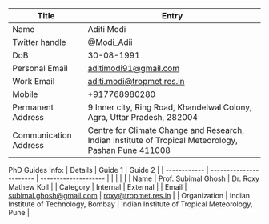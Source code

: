 | Title             | Entry                                                                   |
| ----------------- | ----------------------------------------------------------------------- |
| Name              | Aditi Modi                                                              |
| Twitter handle    | @Modi_Adii                                                              |
| DoB               | 30-08-1991                                                              |
| Personal Email    | aditimodi91@gmail.com |
| Work Email        | aditi.modi@tropmet.res.in |
| Mobile            | +917768980280                                                           |
| Permanent Address | 9 Inner city, Ring Road, Khandelwal Colony, Agra, Uttar Pradesh, 282004 |
| Communication Address | Centre for Climate Change and Research, Indian Institute of Tropical Meteorology, Pashan Pune 411008 |

PhD Guides Info:
| Details      | Guide 1                 | Guide 2              |
| ------------ | ----------------------- | -------------------- |
|              |                         |                      |
| Name         | Prof. Subimal Ghosh     | Dr. Roxy Mathew Koll |
| Category     | Internal                | External             |
| Email        | subimal.ghosh@gmail.com | roxy@tropmet.res.in  |
| Organization | Indian Institute of Technology, Bombay | Indian Institute of Tropical Meteorology, Pune |






